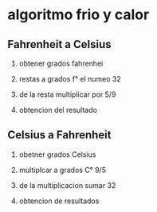 # algoritmo frio y calor
## Fahrenheit a Celsius

1. obtener grados fahrenhei
 
2. restas a grados f° el numeo 32
 
3. de la resta multiplicar por 5/9

4. obtencion del resultado


##  Celsius a Fahrenheit

1. obetner grados Celsius 

2. multiplcar a grados C° 9/5

3. de la multiplicacion sumar 32

4. obtencion de resultados

